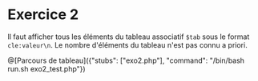 # Exercice 2

Il faut afficher tous les éléments du tableau associatif `$tab` sous le format `cle:valeur\n`. Le nombre d'éléments du tableau n'est pas connu a priori.

@[Parcours de tableau]({"stubs": ["exo2.php"], "command": "/bin/bash run.sh exo2_test.php"})
